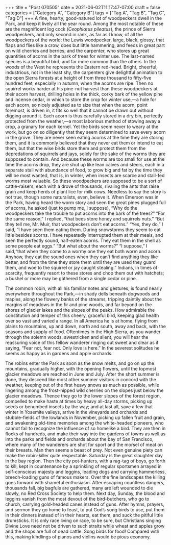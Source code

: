 +++
title = "Post 070505"
date = 2021-06-02T11:17:47-07:00
draft = false
categories = ["Category A", "Category B"]
tags = ["Tag A", "Tag B", "Tag C", "Tag D"]
+++
A fine, hearty, good-natured lot of woodpeckers dwell in the Park, and keep it lively all the year round. Among the most notable of these are the magnificent log cock (_Ceophlœus pileatus_), the prince of Sierra woodpeckers, and only second in rank, as far as I know, of all the woodpeckers of the world; the Lewis woodpecker, large, black, glossy, that flaps and flies like a crow, does but little hammering, and feeds in great part on wild cherries and berries; and the carpenter, who stores up great quantities of acorns in the bark of trees for winter use. The last-named species is a beautiful bird, and far more common than the others. In the woods of the West he represents the Eastern red-head. Bright, cheerful, industrious, not in the least shy, the carpenters give delightful animation to the open Sierra forests at a height of from three thousand to fifty-five hundred feet, especially in autumn, when the acorns are ripe. Then no squirrel works harder at his pine-nut harvest than these woodpeckers at their acorn harvest, drilling holes in the thick, corky bark of the yellow pine and incense cedar, in which to store the crop for winter use,—a hole for each acorn, so nicely adjusted as to size that when the acorn, point foremost, is driven in, it fits so well that it cannot be drawn out without digging around it. Each acorn is thus carefully stored in a dry bin, perfectly protected from the weather,—a most laborious method of stowing away a crop, a granary for each kernel. Yet the birds seem never to weary at the work, but go on so diligently that they seem determined to save every acorn in the grove. They are never seen eating acorns at the time they are storing them, and it is commonly believed that they never eat them or intend to eat them, but that the wise birds store them and protect them from the depredations of squirrels and jays, solely for the sake of the worms they are supposed to contain. And because these worms are too small for use at the time the acorns drop, they are shut up like lean calves and steers, each in a separate stall with abundance of food, to grow big and fat by the time they will be most wanted, that is, in winter, when insects are scarce and stall-fed worms most valuable. So these woodpeckers are supposed to be a sort of cattle-raisers, each with a drove of thousands, rivaling the ants that raise grain and keep herds of plant lice for milk cows. Needless to say the story is not true, though some naturalists, even, believe it. When Emerson was in the Park, having heard the worm story and seen the great pines plugged full of acorns, he asked (just to pump me, I suppose), “Why do the woodpeckers take the trouble to put acorns into the bark of the trees?” “For the same reason,” I replied, “that bees store honey and squirrels nuts.” “But they tell me, Mr. Muir, that woodpeckers don’t eat acorns.” “Yes, they do,” I said, “I have seen them eating them. During snowstorms they seem to eat little besides acorns. I have repeatedly interrupted them at their meals, and seen the perfectly sound, half-eaten acorns. They eat them in the shell as some people eat eggs.” “But what about the worms?” “I suppose,” I said,“that when they come to a wormy one they eat both worm and acorn. Anyhow, they eat the sound ones when they can’t find anything they like better, and from the time they store them until they are used they guard them, and woe to the squirrel or jay caught stealing.” Indians, in times of scarcity, frequently resort to these stores and chop them out with hatchets; a bushel or more may be gathered from a single cedar or pine.

The common robin, with all his familiar notes and gestures, is found nearly everywhere throughout the Park,—in shady dells beneath dogwoods and maples, along the flowery banks of the streams, tripping daintily about the margins of meadows in the fir and pine woods, and far beyond on the shores of glacier lakes and the slopes of the peaks. How admirable the constitution and temper of this cheery, graceful bird, keeping glad health over so vast and varied a range. In all America he is at home, flying from plains to mountains, up and down, north and south, away and back, with the seasons and supply of food. Oftentimes in the High Sierra, as you wander through the solemn woods, awestricken and silent, you will hear the reassuring voice of this fellow wanderer ringing out sweet and clear as if saying, “Fear not, fear not. Only love is here.” In the severest solitudes he seems as happy as in gardens and apple orchards.

The robins enter the Park as soon as the snow melts, and go on up the mountains, gradually higher, with the opening flowers, until the topmost glacier meadows are reached in June and July. After the short summer is done, they descend like most other summer visitors in concord with the weather, keeping out of the first heavy snows as much as possible, while lingering among the frost-nipped wild cherries on the slopes just below the glacier meadows. Thence they go to the lower slopes of the forest region, compelled to make haste at times by heavy all-day storms, picking up seeds or benumbed insects by the way; and at last all, save a few that winter in Yosemite valleys, arrive in the vineyards and orchards and stubble-fields of the lowlands in November, picking up fallen fruit and grain, and awakening old-time memories among the white-headed pioneers, who cannot fail to recognize the influence of so homelike a bird. They are then in flocks of hundreds, and make their way into the gardens of towns as well as into the parks and fields and orchards about the bay of San Francisco, where many of the wanderers are shot for sport and the morsel of meat on their breasts. Man then seems a beast of prey. Not even genuine piety can make the robin-killer quite respectable. Saturday is the great slaughter day in the bay region. Then the city pot-hunters, with a rag-tag of boys, go forth to kill, kept in countenance by a sprinkling of regular sportsmen arrayed in self-conscious majesty and leggins, leading dogs and carrying hammerless, breech-loading guns of famous makers. Over the fine landscapes the killing goes forward with shameful enthusiasm. After escaping countless dangers, thousands fall, big bagfuls are gathered, many are left wounded to die slowly, no Red Cross Society to help them. Next day, Sunday, the blood and leggins vanish from the most devout of the bird-butchers, who go to church, carrying gold-headed canes instead of guns. After hymns, prayers, and sermon they go home to feast, to put God’s song birds to use, put them in their dinners instead of in their hearts, eat them, and suck the pitiful little drumsticks. It is only race living on race, to be sure, but Christians singing Divine Love need not be driven to such straits while wheat and apples grow and the shops are full of dead cattle. Song birds for food! Compared with this, making kindlings of pianos and violins would be pious economy.
